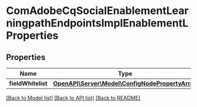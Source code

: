 # ComAdobeCqSocialEnablementLearningpathEndpointsImplEnablementLProperties

## Properties
Name | Type | Description | Notes
------------ | ------------- | ------------- | -------------
**fieldWhitelist** | [**OpenAPI\Server\Model\ConfigNodePropertyArray**](ConfigNodePropertyArray.md) |  | [optional] 

[[Back to Model list]](../README.md#documentation-for-models) [[Back to API list]](../README.md#documentation-for-api-endpoints) [[Back to README]](../README.md)


